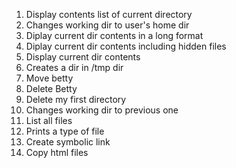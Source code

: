 1. Display contents list of current directory
2. Changes working dir to user's home dir
3. Diplay current dir contents in a long format
4. Diplay current dir contents including hidden files
5. Display current dir contents
6. Creates a dir in /tmp dir
7. Move betty
8. Delete Betty
9. Delete my first directory
10. Changes working dir to previous one
11. List all files
12. Prints a type of file
13. Create symbolic link
14. Copy html files
